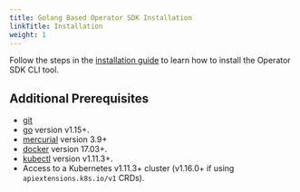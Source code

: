 ```yaml
---
title: Golang Based Operator SDK Installation
linkTitle: Installation
weight: 1
---
```


Follow the steps in the [installation guide][install-guide] to learn how to install the Operator SDK CLI tool.

## Additional Prerequisites

- [git][git_tool]
- [go][go_tool] version v1.15+.
- [mercurial][mercurial_tool] version 3.9+
- [docker][docker_tool] version 17.03+.
- [kubectl][kubectl_tool] version v1.11.3+.
- Access to a Kubernetes v1.11.3+ cluster (v1.16.0+ if using `apiextensions.k8s.io/v1` CRDs).

[git_tool]:https://git-scm.com/downloads
[go_tool]:https://golang.org/dl/
[docker_tool]:https://docs.docker.com/install/
[mercurial_tool]:https://www.mercurial-scm.org/downloads
[kubectl_tool]:https://kubernetes.io/docs/tasks/tools/install-kubectl/
[install-guide]: /docs/installation/install-operator-sdk
[quay-link]:https://quay.io
